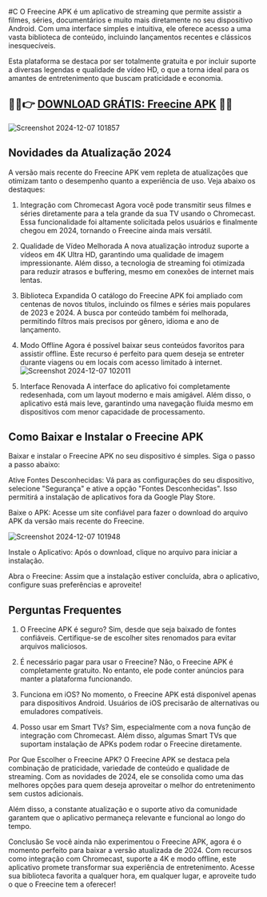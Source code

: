 #C
O Freecine APK é um aplicativo de streaming que permite assistir a filmes, séries, documentários e muito mais diretamente no seu dispositivo Android. Com uma interface simples e intuitiva, ele oferece acesso a uma vasta biblioteca de conteúdo, incluindo lançamentos recentes e clássicos inesquecíveis.

Esta plataforma se destaca por ser totalmente gratuita e por incluir suporte a diversas legendas e qualidade de vídeo HD, o que a torna ideal para os amantes de entretenimento que buscam praticidade e economia.
## 🌈🌈👉 [DOWNLOAD GRÁTIS: Freecine APK](https://bit.ly/3CLOC6M) 🌈🌈
![Screenshot 2024-12-07 101857](https://github.com/user-attachments/assets/516bedf4-32a6-4a4b-afcb-65f87fb751c9)

## Novidades da Atualização 2024
A versão mais recente do Freecine APK vem repleta de atualizações que otimizam tanto o desempenho quanto a experiência de uso. Veja abaixo os destaques:

1. Integração com Chromecast
Agora você pode transmitir seus filmes e séries diretamente para a tela grande da sua TV usando o Chromecast. Essa funcionalidade foi altamente solicitada pelos usuários e finalmente chegou em 2024, tornando o Freecine ainda mais versátil.

2. Qualidade de Vídeo Melhorada
A nova atualização introduz suporte a vídeos em 4K Ultra HD, garantindo uma qualidade de imagem impressionante. Além disso, a tecnologia de streaming foi otimizada para reduzir atrasos e buffering, mesmo em conexões de internet mais lentas.

3. Biblioteca Expandida
O catálogo do Freecine APK foi ampliado com centenas de novos títulos, incluindo os filmes e séries mais populares de 2023 e 2024. A busca por conteúdo também foi melhorada, permitindo filtros mais precisos por gênero, idioma e ano de lançamento.

4. Modo Offline
Agora é possível baixar seus conteúdos favoritos para assistir offline. Este recurso é perfeito para quem deseja se entreter durante viagens ou em locais com acesso limitado à internet.
![Screenshot 2024-12-07 102011](https://github.com/user-attachments/assets/e0000d7f-24af-4315-88bd-de53039ffab8)


5. Interface Renovada
A interface do aplicativo foi completamente redesenhada, com um layout moderno e mais amigável. Além disso, o aplicativo está mais leve, garantindo uma navegação fluida mesmo em dispositivos com menor capacidade de processamento.

## Como Baixar e Instalar o Freecine APK
Baixar e instalar o Freecine APK no seu dispositivo é simples. Siga o passo a passo abaixo:

Ative Fontes Desconhecidas: Vá para as configurações do seu dispositivo, selecione "Segurança" e ative a opção "Fontes Desconhecidas". Isso permitirá a instalação de aplicativos fora da Google Play Store.

Baixe o APK: Acesse um site confiável para fazer o download do arquivo APK da versão mais recente do Freecine.

![Screenshot 2024-12-07 101948](https://github.com/user-attachments/assets/f5fd35c6-62a5-46b2-b7d9-03d8d406c125)

Instale o Aplicativo: Após o download, clique no arquivo para iniciar a instalação.

Abra o Freecine: Assim que a instalação estiver concluída, abra o aplicativo, configure suas preferências e aproveite!

## Perguntas Frequentes
1. O Freecine APK é seguro?
Sim, desde que seja baixado de fontes confiáveis. Certifique-se de escolher sites renomados para evitar arquivos maliciosos.

2. É necessário pagar para usar o Freecine?
Não, o Freecine APK é completamente gratuito. No entanto, ele pode conter anúncios para manter a plataforma funcionando.

3. Funciona em iOS?
No momento, o Freecine APK está disponível apenas para dispositivos Android. Usuários de iOS precisarão de alternativas ou emuladores compatíveis.

4. Posso usar em Smart TVs?
Sim, especialmente com a nova função de integração com Chromecast. Além disso, algumas Smart TVs que suportam instalação de APKs podem rodar o Freecine diretamente.

Por Que Escolher o Freecine APK?
O Freecine APK se destaca pela combinação de praticidade, variedade de conteúdo e qualidade de streaming. Com as novidades de 2024, ele se consolida como uma das melhores opções para quem deseja aproveitar o melhor do entretenimento sem custos adicionais.

Além disso, a constante atualização e o suporte ativo da comunidade garantem que o aplicativo permaneça relevante e funcional ao longo do tempo.

Conclusão
Se você ainda não experimentou o Freecine APK, agora é o momento perfeito para baixar a versão atualizada de 2024. Com recursos como integração com Chromecast, suporte a 4K e modo offline, este aplicativo promete transformar sua experiência de entretenimento. Acesse sua biblioteca favorita a qualquer hora, em qualquer lugar, e aproveite tudo o que o Freecine tem a oferecer!
